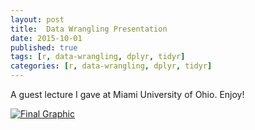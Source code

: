 ```yaml
---
layout: post
title:  Data Wrangling Presentation
date: 2015-10-01
published: true
tags: [r, data-wrangling, dplyr, tidyr]
categories: [r, data-wrangling, dplyr, tidyr]
---
```


A guest lecture I gave at Miami University of Ohio. Enjoy!

[![Final Graphic](http://bradleyboehmke.github.io/figure/source/data-wrangling-presentation/2015-12-28-data-wrangling-presentation/presentation.png)](http://rpubs.com/bradleyboehmke/data_processing)

<!--more-->
